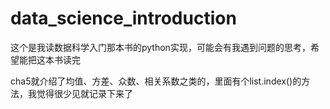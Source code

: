 # data_science_introduction
这个是我读数据科学入门那本书的python实现，可能会有我遇到问题的思考，希望能把这本书读完

cha5就介绍了均值、方差、众数、相关系数之类的，里面有个list.index()的方法，我觉得很少见就记录下来了
